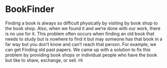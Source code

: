 # BookFinder
Finding a book is always so difficult physically by visiting by book shop to the book shop. Also, when we found it and we’re done with our work,  there is no use for it. This problem often occurs when finding an old book  that needs to study but is nowhere to find it but may someone has that  book in a far way but you don’t know and can’t reach that person. For example, we can get Finding old past papers. We came up with a solution  to fix this problem by providing book shops or individual people who have the book but like to share, exchange, or sell.
Hi 
